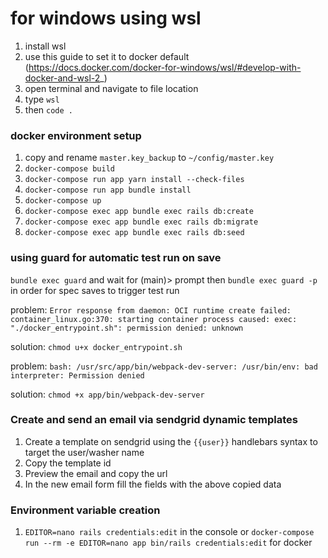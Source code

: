 # for windows using wsl

1. install wsl
2. use this guide to set it to docker default (https://docs.docker.com/docker-for-windows/wsl/#develop-with-docker-and-wsl-2_)
3. open terminal and navigate to file location
4. type `wsl`
5. then `code .`

### docker environment setup

1. copy and rename `master.key_backup` to `~/config/master.key`
2. `docker-compose build`
3. `docker-compose run app yarn install --check-files`
4. `docker-compose run app bundle install`
5. `docker-compose up`
6. `docker-compose exec app bundle exec rails db:create`
7. `docker-compose exec app bundle exec rails db:migrate`
8. `docker-compose exec app bundle exec rails db:seed`

### using guard for automatic test run on save

`bundle exec guard` and wait for (main)> prompt
then `bundle exec guard -p` in order for spec saves to trigger test run

problem:
`Error response from daemon: OCI runtime create failed: container_linux.go:370: starting container process caused: exec: "./docker_entrypoint.sh": permission denied: unknown`

solution:
`chmod u+x docker_entrypoint.sh`

problem:
`bash: /usr/src/app/bin/webpack-dev-server: /usr/bin/env: bad interpreter: Permission denied`

solution:
`chmod +x app/bin/webpack-dev-server`

### Create and send an email via sendgrid dynamic templates

1. Create a template on sendgrid using the `{{user}}` handlebars syntax to target the user/washer name
2. Copy the template id
3. Preview the email and copy the url
4. In the new email form fill the fields with the above copied data

### Environment variable creation

1. `EDITOR=nano rails credentials:edit` in the console or `docker-compose run --rm -e EDITOR=nano app bin/rails credentials:edit` for docker

